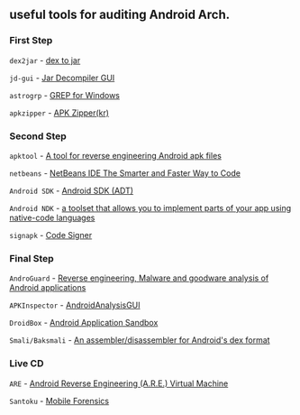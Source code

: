 ## useful tools for auditing Android Arch.

### First Step 

``dex2jar`` - [dex to jar](https://code.google.com/p/dex2jar/)

``jd-gui`` - [Jar Decompiler GUI](http://jd.benow.ca/)

``astrogrp`` - [GREP for Windows](http://astrogrep.sourceforge.net/)

``apkzipper`` - [APK Zipper(kr)](http://ddwroom.tistory.com/category/%EC%9E%90%EC%9E%91%20%ED%94%84%EB%A1%9C%EA%B7%B8%EB%9E%A8/ApkZipper)

### Second Step

``apktool`` - [A tool for reverse engineering Android apk files](https://code.google.com/p/android-apktool/)

``netbeans`` - [NetBeans IDE The Smarter and Faster Way to Code](https://netbeans.org/features/java/debugger.html)

``Android SDK`` - [Android SDK (ADT)](http://developer.android.com/sdk/index.html)

``Android NDK`` - [a toolset that allows you to implement parts of your app using native-code languages](https://developer.android.com/tools/sdk/ndk/index.html)

``signapk`` - [Code Signer](https://code.google.com/p/signapk/)

### Final Step

``AndroGuard`` - [Reverse engineering, Malware and goodware analysis of Android applications](https://code.google.com/p/androguard/)

``APKInspector`` - [AndroidAnalysisGUI](https://github.com/honeynet/apkinspector/)

``DroidBox`` - [Android Application Sandbox](https://code.google.com/p/droidbox/)

``Smali/Baksmali`` - [An assembler/disassembler for Android's dex format](https://code.google.com/p/smali/)

### Live CD 

``ARE`` - [Android Reverse Engineering (A.R.E.) Virtual Machine](http://www.honeynet.org/node/783)

``Santoku`` - [Mobile Forensics](https://santoku-linux.com/download)
